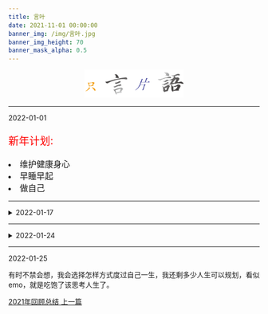 ```yaml
---
title: 言叶
date: 2021-11-01 00:00:00
banner_img: /img/言叶.jpg
banner_img_height: 70
banner_mask_alpha: 0.5
---
```

<div align=center>
  <img src="img/../../../../img/只言片语.png" width=200px>
  <hr>
</div>

<!-- float music -->
<div style="opacity:0.8 ;position:fixed; bottom:10px; left:10px">
  
</div>

<!-- daily notes -->
<detailsopen>
  <summary>2022-01-01</summary>
  <p style="font-size:1.5em;color:red">新年计划:<br>
  <div style="font-size:1.2em">
  <li>维护健康身心</li>
  <li>早睡早起</li>
  <li>做自己</li>
  </div>
  </p>
</detailsopen>
<hr/>
<details>
  <summary>2022-01-17</summary>
  <p style="text-align:center;font-size:1.5em;font-weight:bold">生日快乐!</p>
  <p style="text-align:center">感谢胡局和室友的陪伴，山高水长，青山不老！
  </p>
</details>
<hr/>
<details>
  <summary>2022-01-24</summary>
  <p>&emsp;&emsp;阴雨绵绵，心绪万千，找寻自己最要紧的事情，做好应该能做好的，准备即将要做的事情；<br/>
  <span style="color:pink;font-weight:bold">&emsp;&emsp;忙碌带来充实和成长</span></p>
</details>
<hr/>
<detailsopen>
  <summary>2022-01-25</summary>
  <p>有时不禁会想，我会选择怎样方式度过自己一生，我还剩多少人生可以规划，看似emo，就是吃饱了该思考人生了。</p>
</detailsopen>

<!-- prevnext switch -->
<div class="post-prevnext">
  <article class="post-prev col-6">
    <a href="/言叶/2021/">
      <i class="iconfont icon-arrowleft"></i>
      <span class="hidden-mobile">2021年回顾总结</span> 
      <span class="visible-mobile">上一篇</span>
    </a>
  </article>
  <article class="post-next col-6">
  </article>
</div>
